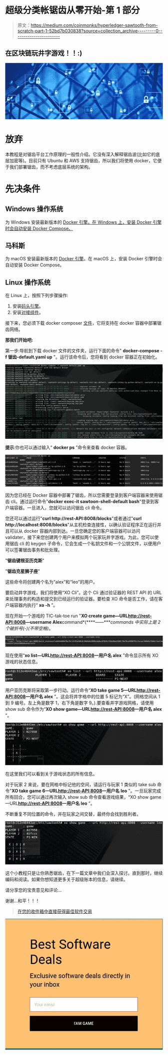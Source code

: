# 超级分类帐锯齿从零开始-第 1 部分

> 原文：<https://medium.com/coinmonks/hyperledger-sawtooth-from-scratch-part-1-52bd7b030838?source=collection_archive---------0----------------------->

## 在区块链玩井字游戏！！:)

![](img/7b5c053bd3355c067bde7c13b0f52218.png)

# 放弃

本教程是对锯齿平台工作原理的一般性介绍。它没有深入解释锯齿波(比如它的底层加密等)。目前只有 Ubuntu 和 AWS 支持锯齿，所以我们将使用 docker，它便于我们部署锯齿，而不考虑底层系统的架构。

# 先决条件

## Windows 操作系统

为 Windows 安装最新版本的 [Docker 引擎。在 Windows 上，安装 Docker 引擎时会自动安装 Docker Compose。](https://docs.docker.com/docker-for-windows/install/)

## 马科斯

为 macOS 安装最新版本的 [Docker 引擎](https://docs.docker.com/docker-for-mac/install/)。在 macOS 上，安装 Docker 引擎时会自动安装 Docker Compose。

## Linux 操作系统

在 Linux 上，按照下列步骤操作:

1.  安装[码头引擎](https://docs.docker.com/engine/installation/linux/ubuntu)。
2.  安装[对接组件](https://github.com/docker/compose/releases)。

接下来，您必须下载 docker composer [文件](https://sawtooth.hyperledger.org/docs/core/releases/1.0.1/app_developers_guide/sawtooth-default.yaml)，它将支持在 docker 容器中部署锯齿网络。

**那我们开始吧:**

第一步:导航到下载 docker 文件的文件夹，运行下面的命令" **docker-compose -f 锯齿-default.yaml up** "。运行该命令后，您将看到 docker 容器正在初始化。

![](img/eddac0a41c062737fb251e6c59123cb3.png)

**提示**:你也可以通过输入“ **docker ps** ”命令来查看 docker 容器。

![](img/f8e6bf4640087b6c2e00c89709bc3ae8.png)

因为您已经在 Docker 容器中部署了锯齿，所以您需要登录到客户端容器来使用锯齿 cli。通过运行命令"**docker exec-it sawtoon-shell-default bash**"登录到客户端容器。一旦进入，您就可以访问锯齿 cli 命令。

您还可以通过运行"**curl http://rest-API:8008/blocks**"或者通过"**curl http://localhost:8008/blocks**"从主机检查连接性，以确认验证程序正在运行并且可以从 docker 容器内部到达。一旦您确定您的客户端容器可以访问 validater，接下来您创建两个用户来模拟两个玩家玩井字游戏。为此，您可以使用锯齿 cli 的 keygen 子命令，它会生成一个私钥文件和一个公钥文件，以便用户可以签署锯齿事务和批处理。

"**锯齿键根亚历克斯**"

"**锯齿克星狮子座**"

这些命令将创建两个名为“alex”和“leo”的用户。

要启动井字游戏，我们将使用“XO Cli”。这个 Cli 通过验证器的 REST API 的 URL 来处理事务的构造和提交到已经运行的验证器。要检查 XO 命令是否工作，请在客户端容器内执行“ **xo -h** ”。

现在开始一个游戏的 TIC-tak-toe run "**XO create game—URL**[**http://rest-API:8008**](http://rest-api:8008)**—username Alex**command*(****——****commands 中实际上是 2 个破折号(-)(不带空格)*。

![](img/0f9b100c25259d3c172cdd3071887761.png)

现在使用“**xo list—URL**[**http://rest-API:8008**](http://rest-api:8008)**—用户名 alex** ”命令显示所有 XO 游戏的状态信息。

![](img/2eb208b2eb2675937f8944900be089f3.png)

用户亚历克斯将采取第一步行动。运行命令“**XO take game 5—URL**[**http://rest-API:8008**](http://rest-api:8008)**—用户名 alex** ”。这会将井字格中的位置 5 标记为“X”。(网格空间从 1 到 9 编号。左上角是数字 1，右下角是数字 9。).要查看井字游戏网格，请使用 show sub 命令作为“**XO show game—URL**[**http://rest-API:8008**](http://rest-api:8008)**—用户名 alex** ”。

![](img/c9361f57e0d86b8bd65d9b1cf452d3e1.png)

在这里我们可以看到关于游戏状态的所有信息。

对于玩家 2 来说，要在网格中标记他的空间，请运行与玩家 1 类似的 take sub 命令"**XO take game 6—URL**[**http://rest-API:8008**](http://rest-api:8008)**—用户名 leo** "。一旦玩家完成所有回合，您可以通过再次输入 show sub 命令查看游戏结果，“XO show game—URL[**http://rest-API:8008**](http://rest-api:8008)**—用户名 leo** ”。

不断重复不同位置的命令，并在玩家之间交替，最终你会找到胜利者。

![](img/01b00203182c4157e4cf67b825bbe4f9.png)

这个小教程只是让你熟悉锯齿，在下一篇文章中我们会深入探讨。直到那时，继续编码和阅读。如果你想知道更多关于超级账本的信息，请继续。

请分享您的宝贵意见和评论…

谢谢…和平！！！

> [在您的收件箱中直接获得最佳软件交易](https://coincodecap.com/?utm_source=coinmonks)

[![](img/7c0b3dfdcbfea594cc0ae7d4f9bf6fcb.png)](https://coincodecap.com/?utm_source=coinmonks)